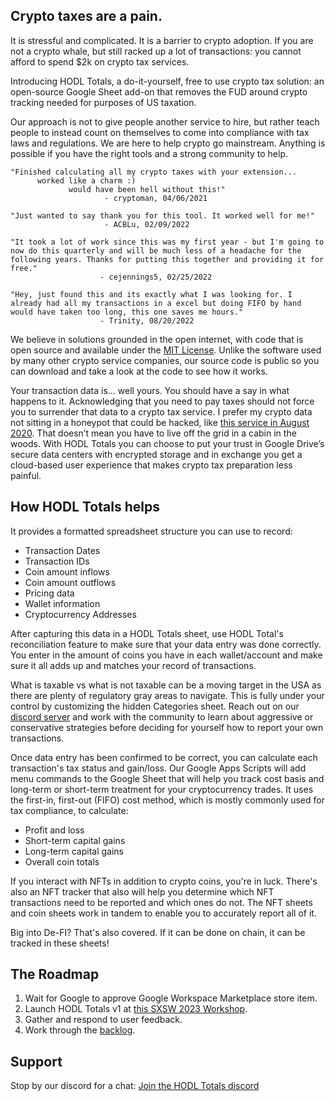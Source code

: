 ## Crypto taxes are a pain.

It is stressful and complicated. It is a barrier to crypto adoption. If you are not a crypto whale, but still racked up a lot of transactions: you cannot afford to spend $2k on crypto tax services.

Introducing HODL Totals, a do-it-yourself, free to use crypto tax solution: an open-source Google Sheet add-on that removes the FUD around crypto tracking needed for purposes of US taxation.

Our approach is not to give people another service to hire, but rather teach people to instead count on themselves to come into compliance with tax laws and regulations. We are here to help crypto go mainstream. Anything is possible if you have the right tools and a strong community to help.

```
"Finished calculating all my crypto taxes with your extension...
      worked like a charm :)
             would have been hell without this!"
                     - cryptoman, 04/06/2021

"Just wanted to say thank you for this tool. It worked well for me!"
                     - ACBLu, 02/09/2022

"It took a lot of work since this was my first year - but I'm going to now do this quarterly and will be much less of a headache for the following years. Thanks for putting this together and providing it for free."
                    - cejennings5, 02/25/2022

"Hey, just found this and its exactly what I was looking for. I already had all my transactions in a excel but doing FIFO by hand would have taken too long, this one saves me hours."
                    - Trinity, 08/20/2022

```                                              

We believe in solutions grounded in the open internet, with code that is open source and available under the [MIT License](https://github.com/dogracer/hodl-totals/blob/main/LICENSE). Unlike the software used by many other crypto service companies, our source code is public so you can download and take a look at the code to see how it works.

Your transaction data is… well yours. You should have a say in what happens to it. Acknowledging that you need to pay taxes should not force you to surrender that data to a crypto tax service. I prefer my crypto data not sitting in a honeypot that could be hacked, like [this service in August 2020](https://www.tokenpost.com/More-than-1000-users-affected-in-a-cryptocurrency-tax-reporting-service-hack-5712). That doesn’t mean you have to live off the grid in a cabin in the woods. With HODL Totals you can choose to put your trust in Google Drive’s secure data centers with encrypted storage and in exchange you get a cloud-based user experience that makes crypto tax preparation less painful.

## How HODL Totals helps
It provides a formatted spreadsheet structure you can use to record:
- Transaction Dates
- Transaction IDs
- Coin amount inflows
- Coin amount outflows
- Pricing data
- Wallet information
- Cryptocurrency Addresses

After capturing this data in a HODL Totals sheet, use HODL Total's reconciliation feature to make sure that your data entry was done correctly. You enter in the amount of coins you have in each wallet/account and make sure it all adds up and matches your record of transactions. 

What is taxable vs what is not taxable can be a moving target in the USA as there are plenty of regulatory gray areas to navigate. This is fully under your control by customizing the hidden Categories sheet. Reach out on our [discord server](https://discord.com/invite/TWuA9DzZth) and work with the community to learn about aggressive or conservative strategies before deciding for yourself how to report your own transactions.

Once data entry has been confirmed to be correct, you can calculate each transaction's tax status and gain/loss. Our Google Apps Scripts will add menu commands to the Google Sheet that will help you track cost basis and long-term or short-term treatment for your cryptocurrency trades. It uses the first-in, first-out (FIFO) cost method, which is mostly commonly used for tax compliance, to calculate:

- Profit and loss
- Short-term capital gains
- Long-term capital gains
- Overall coin totals

If you interact with NFTs in addition to crypto coins, you're in luck. There's also an NFT tracker that also will help you determine which NFT transactions need to be reported and which ones do not. The NFT sheets and coin sheets work in tandem to enable you to accurately report all of it.

Big into De-FI? That's also covered. If it can be done on chain, it can be tracked in these sheets!

## The Roadmap
1. Wait for Google to approve Google Workspace Marketplace store item.
2. Launch HODL Totals v1 at [this SXSW 2023 Workshop](https://schedule.sxsw.com/2023/events/PP127906).
3. Gather and respond to user feedback.
4. Work through the [backlog](https://trello.com/b/5E0bbIr2/hodl-totals).

## Support
Stop by our discord for a chat: [Join the HODL Totals discord](https://discord.com/invite/TWuA9DzZth)
